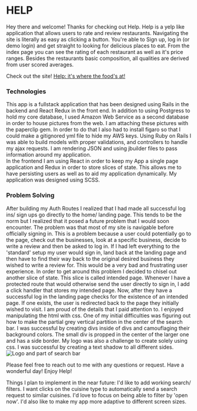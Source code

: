 # HELP

Hey there and welcome! Thanks for checking out Help. Help is a yelp like application that allows users to rate and review restaurants. Navigating the site is literally as easy as clicking a button. You're able to Sign up, log in (or demo login) and get straight to looking for delicious places to eat. From the index page you can see the rating of each restaurant as well as it's price ranges. Besides the restaurants basic composition, all qualities are derived from user scored averages.

Check out the site! [Help: it's where the food's at!](https://help-by-corey-ladovsky.herokuapp.com/#/)

### Technologies

This app is a fullstack application that has been designed using Rails in the backend and React Redux in the front end.
In addition to using Postgress to hold my core database, I used Amazon Web Service as a second database in order to house pictures from the web. I am attaching these pictures with the paperclip gem. In order to do that I also had to install figaro so that I could make a gitignored yml file to hide my AWS keys.
Using Ruby on Rails I was able to build models with proper validations, and controllers to handle my ajax requests. I am rendering JSON and using jbuilder files to pass information around my application.  
In the frontend I am using React in order to keep my App a single page application and Redux in order to store slices of state. This allows me to have persisting users as well as to aid my application dynamically. My application was designed using SCSS.

### Problem Solving

After building my Auth Routes I realized that I had made all successful log ins/ sign ups go directly to the home/ landing page. This tends to be the norm but I realized that it posed a future problem that I would soon encounter. The problem was that most of my site is navigable before officially signing in. This is a problem because a user could potentially go to the page, check out the businesses, look at a specific business, decide to write a review and then be asked to log in. If I had left everything to the 'standard' setup my user would sign in, land back at the landing page and then have to find their way back to the original desired business they wished to write a review for. This would be a very bad and frustrating user experience.
In order to get around this problem I decided to chisel out another slice of state. This slice is called intended page. Whenever I have a protected route that would otherwise send the user directly to sign in, I add a click handler that stores my intended page. Now, after they have a successful log in the landing page checks for the existence of an intended page. If one exists, the user is redirected back to the page they initially wished to visit.
I am proud of the details that I paid attention to. I enjoyed manipulating the html with css. One of my initial difficulties was figuring out how to make the partial grey vertical partition in the center of the search bar. I was successful by creating divs inside of divs and camouflaging their background colors. The small div is propped in the center of the larger one and has a side border. My logo was also a challenge to create solely using css. I was successful by creating a text shadow to all different sides.
![Logo and part of search bar](https://github.com/coreyladovsky/help/blob/master/app/assets/images/logo_and_bar.png)

Please feel free to reach out to me with any questions or request. Have a wonderful day! Enjoy Help!


Things I plan to implement in the near future: I'd like to add working search/ filters. I want clicks on the cuisine type to automatically send a search request to similar cuisines. I'd love to focus on being able to filter by 'open now'.
I'd also like to make my app more adaptive to different screen sizes.

